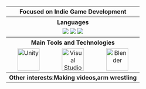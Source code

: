 <table align="center">
   <tr>
    <th colspan="3">Focused on Indie Game Development</th>
  </tr>
   <tr>
    <th colspan="3">Languages</th>
  </tr>
  <tr>
    <td colspan="3" align="center">
      <img src="https://img.shields.io/badge/Vietnamese-Native-green?style=for-the-badge"/>
      <img src="https://img.shields.io/badge/English-Intermediate-blue?style=for-the-badge"/>
      <img src="https://img.shields.io/badge/Chinese-Basic-red?style=for-the-badge"/>
    </td>
  </tr>
  <tr>
    <th colspan="3">Main Tools and Technologies</th>
  </tr>
  <tr align="center">
    <td><img src="https://cdn.jsdelivr.net/gh/devicons/devicon/icons/unity/unity-original.svg" width="60" height="60" alt="Unity"/></td>
    <td><img src="https://cdn.jsdelivr.net/gh/devicons/devicon/icons/visualstudio/visualstudio-plain.svg" width="60" height="60" alt="Visual Studio"/></td>
    <td><img src="https://cdn.jsdelivr.net/gh/devicons/devicon/icons/blender/blender-original.svg" width="60" height="60" alt="Blender"/></td>
  </tr>
   <tr>
    <th colspan="3">Other interests:Making videos,arm wrestling</th>
  </tr>
</table>
